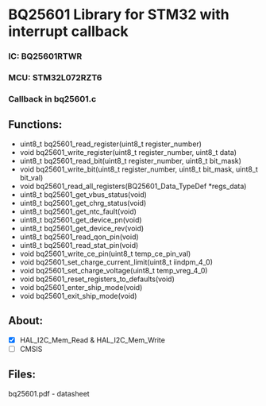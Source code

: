 # BQ25601 Library for STM32 with interrupt callback
### IC:  BQ25601RTWR
### MCU: STM32L072RZT6
### Callback in bq25601.c
## Functions:
- uint8_t bq25601_read_register(uint8_t register_number)
- void bq25601_write_register(uint8_t register_number, uint8_t data)
- uint8_t bq25601_read_bit(uint8_t register_number, uint8_t bit_mask)
- void bq25601_write_bit(uint8_t register_number, uint8_t bit_mask, uint8_t bit_val)
- void bq25601_read_all_registers(BQ25601_Data_TypeDef *regs_data)
- uint8_t bq25601_get_vbus_status(void)
- uint8_t bq25601_get_chrg_status(void)
- uint8_t bq25601_get_ntc_fault(void)
- uint8_t bq25601_get_device_pn(void)
- uint8_t bq25601_get_device_rev(void)
- uint8_t bq25601_read_qon_pin(void)
- uint8_t bq25601_read_stat_pin(void)
- void bq25601_write_ce_pin(uint8_t temp_ce_pin_val)
- void bq25601_set_charge_current_limit(uint8_t iindpm_4_0)
- void bq25601_set_charge_voltage(uint8_t temp_vreg_4_0)
- void bq25601_reset_registers_to_defaults(void)
- void bq25601_enter_ship_mode(void)
- void bq25601_exit_ship_mode(void)
## About:
- [x] HAL_I2C_Mem_Read & HAL_I2C_Mem_Write
- [ ] CMSIS
## Files:
bq25601.pdf - datasheet